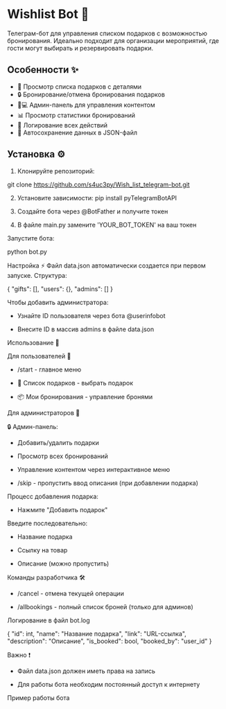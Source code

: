 # Wishlist Bot 🎁

Телеграм-бот для управления списком подарков с возможностью бронирования. Идеально подходит для организации мероприятий, где гости могут выбирать и резервировать подарки.

## Особенности ✨

- 📃 Просмотр списка подарков с деталями
- 🔒 Бронирование/отмена бронирования подарков
- 👨💻 Админ-панель для управления контентом
- 📊 Просмотр статистики бронирований
- 📝 Логирование всех действий
- 🔄 Автосохранение данных в JSON-файл

## Установка ⚙️

1. Клонируйте репозиторий:

git clone https://github.com/s4uc3py/Wish_list_telegram-bot.git

2. Установите зависимости:
pip install pyTelegramBotAPI

3. Создайте бота через @BotFather и получите токен

4. В файле main.py замените 'YOUR_BOT_TOKEN' на ваш токен

Запустите бота:

python bot.py

Настройка ⚡️
Файл data.json автоматически создается при первом запуске. Структура:

{
  "gifts": [],
  "users": {},
  "admins": []
}

Чтобы добавить администратора:

 - Узнайте ID пользователя через бота @userinfobot

 - Внесите ID в массив admins в файле data.json

Использование 🤖

Для пользователей 👤

 - /start - главное меню

 - 🎁 Список подарков - выбрать подарок

 - 📦 Мои бронирования - управление бронями

Для администраторов 👑

🔒 Админ-панель:

 - Добавить/удалить подарки

 - Просмотр всех бронирований

 - Управление контентом через интерактивное меню

 - /skip - пропустить ввод описания (при добавлении подарка)

Процесс добавления подарка:

 - Нажмите "Добавить подарок"

Введите последовательно:

 - Название подарка

 - Ссылку на товар

 - Описание (можно пропустить)

Команды разработчика 🛠️

 - /cancel - отмена текущей операции

 - /allbookings - полный список броней (только для админов)

Логирование в файл bot.log

{
  "id": int,
  "name": "Название подарка",
  "link": "URL-ссылка",
  "description": "Описание",
  "is_booked": bool,
  "booked_by": "user_id"
}


Важно ❗️

 - Файл data.json должен иметь права на запись

 - Для работы бота необходим постоянный доступ к интернету

Пример работы бота

